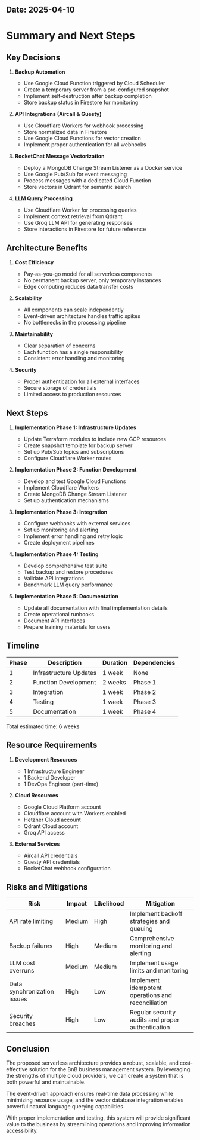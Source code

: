 Date: 2025-04-10
---

# Summary and Next Steps

## Key Decisions

1. **Backup Automation**
   - Use Google Cloud Function triggered by Cloud Scheduler
   - Create a temporary server from a pre-configured snapshot
   - Implement self-destruction after backup completion
   - Store backup status in Firestore for monitoring

2. **API Integrations (Aircall & Guesty)**
   - Use Cloudflare Workers for webhook processing
   - Store normalized data in Firestore
   - Use Google Cloud Functions for vector creation
   - Implement proper authentication for all webhooks

3. **RocketChat Message Vectorization**
   - Deploy a MongoDB Change Stream Listener as a Docker service
   - Use Google Pub/Sub for event messaging
   - Process messages with a dedicated Cloud Function
   - Store vectors in Qdrant for semantic search

4. **LLM Query Processing**
   - Use Cloudflare Worker for processing queries
   - Implement context retrieval from Qdrant
   - Use Groq LLM API for generating responses
   - Store interactions in Firestore for future reference

## Architecture Benefits

1. **Cost Efficiency**
   - Pay-as-you-go model for all serverless components
   - No permanent backup server, only temporary instances
   - Edge computing reduces data transfer costs

2. **Scalability**
   - All components can scale independently
   - Event-driven architecture handles traffic spikes
   - No bottlenecks in the processing pipeline

3. **Maintainability**
   - Clear separation of concerns
   - Each function has a single responsibility
   - Consistent error handling and monitoring

4. **Security**
   - Proper authentication for all external interfaces
   - Secure storage of credentials
   - Limited access to production resources

## Next Steps

1. **Implementation Phase 1: Infrastructure Updates**
   - Update Terraform modules to include new GCP resources
   - Create snapshot template for backup server
   - Set up Pub/Sub topics and subscriptions
   - Configure Cloudflare Worker routes

2. **Implementation Phase 2: Function Development**
   - Develop and test Google Cloud Functions
   - Implement Cloudflare Workers
   - Create MongoDB Change Stream Listener
   - Set up authentication mechanisms

3. **Implementation Phase 3: Integration**
   - Configure webhooks with external services
   - Set up monitoring and alerting
   - Implement error handling and retry logic
   - Create deployment pipelines

4. **Implementation Phase 4: Testing**
   - Develop comprehensive test suite
   - Test backup and restore procedures
   - Validate API integrations
   - Benchmark LLM query performance

5. **Implementation Phase 5: Documentation**
   - Update all documentation with final implementation details
   - Create operational runbooks
   - Document API interfaces
   - Prepare training materials for users

## Timeline

| Phase | Description | Duration | Dependencies |
|-------|-------------|----------|--------------|
| 1 | Infrastructure Updates | 1 week | None |
| 2 | Function Development | 2 weeks | Phase 1 |
| 3 | Integration | 1 week | Phase 2 |
| 4 | Testing | 1 week | Phase 3 |
| 5 | Documentation | 1 week | Phase 4 |

Total estimated time: 6 weeks

## Resource Requirements

1. **Development Resources**
   - 1 Infrastructure Engineer
   - 1 Backend Developer
   - 1 DevOps Engineer (part-time)

2. **Cloud Resources**
   - Google Cloud Platform account
   - Cloudflare account with Workers enabled
   - Hetzner Cloud account
   - Qdrant Cloud account
   - Groq API access

3. **External Services**
   - Aircall API credentials
   - Guesty API credentials
   - RocketChat webhook configuration

## Risks and Mitigations

| Risk | Impact | Likelihood | Mitigation |
|------|--------|------------|------------|
| API rate limiting | Medium | High | Implement backoff strategies and queuing |
| Backup failures | High | Medium | Comprehensive monitoring and alerting |
| LLM cost overruns | Medium | Medium | Implement usage limits and monitoring |
| Data synchronization issues | High | Low | Implement idempotent operations and reconciliation |
| Security breaches | High | Low | Regular security audits and proper authentication |

## Conclusion

The proposed serverless architecture provides a robust, scalable, and cost-effective solution for the BnB business management system. By leveraging the strengths of multiple cloud providers, we can create a system that is both powerful and maintainable.

The event-driven approach ensures real-time data processing while minimizing resource usage, and the vector database integration enables powerful natural language querying capabilities.

With proper implementation and testing, this system will provide significant value to the business by streamlining operations and improving information accessibility.
